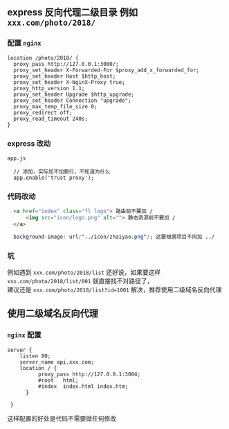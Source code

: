 ## express 反向代理二级目录 例如 `xxx.com/photo/2018/`
### 配置 `nginx`
```
location /photo/2018/ {
  proxy_pass http://127.0.0.1:3000/;
  proxy_set_header X-Forwarded-For $proxy_add_x_forwarded_for;
  proxy_set_header Host $http_host;
  proxy_set_header X-NginX-Proxy true;
  proxy_http_version 1.1;
  proxy_set_header Upgrade $http_upgrade;
  proxy_set_header Connection "upgrade";
  proxy_max_temp_file_size 0;
  proxy_redirect off;
  proxy_read_timeout 240s;
}
```

### express 改动

`app.js`

```
  // 添加，实际加不加都行，不知道为什么
  app.enable('trust proxy');
```

### 代码改动

```html
  <a href="index" class="fl logo"> 路由前不要加 /
      <img src="icon/logo.png" alt=""> 静态资源前不要加 /
  </a>
```

```css
  background-image: url("../icon/zhaiyao.png"); 这要根据项目不同加 ../ 
```

### 坑
例如遇到 `xxx.com/photo/2018/list` 还好说，如果要这样 `xxx.com/photo/2018/list/001` 就直接找不对路径了，  
建议还是 `xxx.com/photo/2018/list?id=1001` 解决，推荐使用二级域名反向代理

## 使用二级域名反向代理
### `nginx` 配置
```
server {
    listen 80; 
    server_name api.xxx.com; 
    location / {
          proxy_pass http://127.0.0.1:3004;
          #root   html;
          #index  index.html index.htm;
      }

 }
```
这样配置的好处是代码不需要做任何修改 
